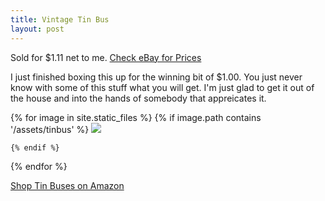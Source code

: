 ```yaml
---
title: Vintage Tin Bus
layout: post
---
```


Sold for $1.11 net to me. [Check eBay for Prices](https://www.ebay.com/sch/i.html?_from=R40&_trksid=p2334524.m570.l1313&_nkw=vintage+tin+bus&_sacat=0&LH_TitleDesc=0&_osacat=0&_odkw=1978+bergamot+brassworks&mkcid=1&mkrid=711-53200-19255-0&siteid=0&campid=5338921011&toolid=11800&mkevt=1)

I just finished boxing this up for the winning bit of $1.00. You just never know with some of this stuff what you will get. I'm just glad to get it out of the house and into the hands of somebody that appreicates it.

<div class="image-gallery">
  {% for image in site.static_files %}
    {% if image.path contains '/assets/tinbus' %}
     <a href="{{image.path}}">  <img src="{{ image.path  | resize: "800x800" }}"></a>

    {% endif %}
  {% endfor %}
</div>

[Shop Tin Buses on Amazon](https://amzn.to/3ujvqVM)

